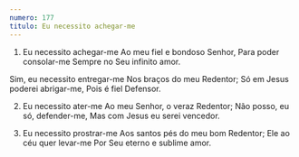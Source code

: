 ```yaml
---
numero: 177
titulo: Eu necessito achegar-me
---
```

1. Eu necessito achegar-me
Ao meu fiel e bondoso Senhor,
Para poder consolar-me
Sempre no Seu infinito amor.

Sim, eu necessito entregar-me
Nos braços do meu Redentor;
Só em Jesus poderei abrigar-me,
Pois é fiel Defensor.

2. Eu necessito ater-me
Ao meu Senhor, o veraz Redentor;
Não posso, eu só, defender-me,
Mas com Jesus eu serei vencedor.

3. Eu necessito prostrar-me
Aos santos pés do meu bom Redentor;
Ele ao céu quer levar-me
Por Seu eterno e sublime amor.
